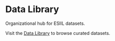 # Data Library

Organizational hub for ESIIL datasets.

Visit the [Data Library](https://cu-esiil.github.io/data-library/) to browse curated datasets.
